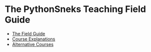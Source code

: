 # The PythonSneks Teaching Field Guide

* [The Field Guide](teaching_field_guide.md)
* [Course Explanations](course_explanations.md)
* [Alternative Courses](alternatives.md)